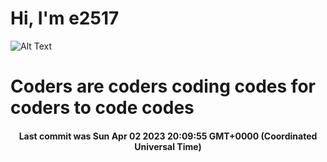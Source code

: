 # Hi, I'm e2517

![Alt Text](https://github.com/E2517/e2517/blob/master/images/background.gif)

# Coders are coders coding codes for coders to code codes

<h4 align="center">Last commit was Sun Apr 02 2023 20:09:55 GMT+0000 (Coordinated Universal Time)</h4>
